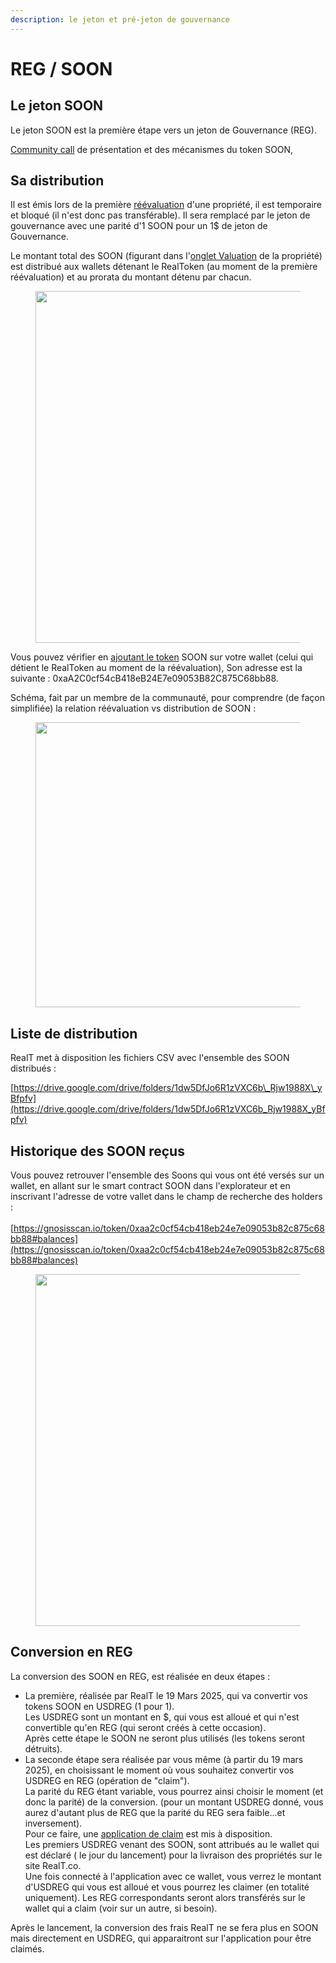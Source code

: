 ```yaml
---
description: le jeton et pré-jeton de gouvernance
---
```


# REG / SOON

## Le jeton SOON

Le jeton SOON est la première étape vers un jeton de Gouvernance (REG).

[Community call](https://www.youtube.com/watch?v=YJGj2JcSu6c\&t=632s) de présentation et des mécanismes du token SOON,

## Sa distribution

Il est émis lors de la première [réévaluation](reevaluation.md) d'une propriété, il est temporaire et bloqué (il n'est donc pas transférable). Il sera remplacé par le jeton de gouvernance avec une parité d'1 SOON pour un 1$ de jeton de Gouvernance.

Le montant total des SOON (figurant dans l'[onglet Valuation](reevaluation.md) de la propriété) est distribué aux wallets détenant le RealToken (au moment de la première réévaluation) et au prorata du montant détenu par chacun.

<figure><img src="../.gitbook/assets/image (263).png" alt="" width="563"><figcaption></figcaption></figure>

Vous pouvez vérifier en [ajoutant le token](../portefeuille/metamask/ajout-dun-token.md) SOON sur votre wallet (celui qui détient le RealToken au moment de la réévaluation), Son adresse est la suivante : 0xaA2C0cf54cB418eB24E7e09053B82C875C68bb88.

Schéma, fait par un membre de la communauté, pour comprendre (de façon simplifiée) la relation réévaluation vs distribution de SOON :

<figure><img src="../.gitbook/assets/image (116).png" alt="" width="456"><figcaption></figcaption></figure>

## Liste de distribution

RealT met à disposition les fichiers CSV avec l'ensemble des SOON distribués :

[https://drive.google.com/drive/folders/1dw5DfJo6R1zVXC6b\_Rjw1988X\_yBfpfv](https://drive.google.com/drive/folders/1dw5DfJo6R1zVXC6b_Rjw1988X_yBfpfv)

## Historique des SOON reçus

Vous pouvez retrouver l'ensemble des Soons qui vous ont été versés sur un wallet, en allant sur le smart contract SOON dans l'explorateur et en inscrivant l'adresse de votre vallet dans le champ de recherche des holders :\
\
[https://gnosisscan.io/token/0xaa2c0cf54cb418eb24e7e09053b82c875c68bb88#balances](https://gnosisscan.io/token/0xaa2c0cf54cb418eb24e7e09053b82c875c68bb88#balances)

<figure><img src="../.gitbook/assets/image (264).png" alt="" width="563"><figcaption></figcaption></figure>

## Conversion en REG

La conversion des SOON en REG, est réalisée en deux étapes :

* La première, réalisée par RealT le 19 Mars 2025,  qui va convertir vos tokens SOON en USDREG (1 pour 1). \
  Les USDREG sont un montant en $, qui vous est alloué et qui n'est convertible qu'en REG (qui seront créés à cette occasion).\
  Après cette étape le SOON ne seront plus utilisés (les tokens seront détruits).
* La seconde étape sera réalisée par vous même (à partir du 19 mars 2025), en choisissant le moment où vous souhaitez convertir vos USDREG en REG (opération de "claim").\
  La parité du REG étant variable, vous pourrez ainsi choisir le moment (et donc la parité) de la conversion. (pour un montant USDREG donné, vous aurez d'autant plus de REG que la parité du REG sera faible...et inversement).\
  Pour ce faire, une [application de claim](https://claim.realtoken.network/reg) est mis à disposition. \
  Les premiers USDREG venant des SOON, sont attribués au le wallet qui est  déclaré ( le jour du lancement) pour la livraison des propriétés sur le site RealT.co.\
  Une fois connecté à l'application avec ce wallet, vous verrez le montant d'USDREG qui vous est alloué et vous pourrez les claimer (en totalité uniquement). Les REG correspondants seront alors transférés sur le wallet qui a claim (voir sur un autre, si besoin).

Après le lancement, la conversion des frais RealT ne se fera plus en SOON mais directement en USDREG, qui apparaitront sur l'application pour être claimés.
